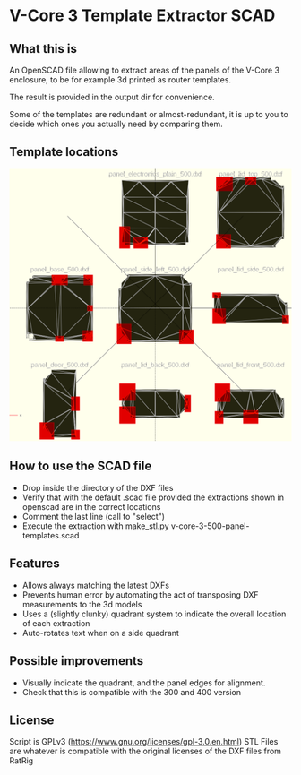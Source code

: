 # V-Core 3 Template Extractor SCAD

## What this is

An OpenSCAD file allowing to extract areas of the panels of the V-Core 3 enclosure, to be for example 3d printed as router templates.

The result is provided in the output dir for convenience.

Some of the templates are redundant or almost-redundant, it is up to you to decide which ones you actually need by comparing them.

## Template locations

![locations](template-locations.png)

## How to use the SCAD file

  - Drop inside the directory of the DXF files
  - Verify that with the default .scad file provided the extractions shown in openscad are in the correct locations
  - Comment the last line (call to "select")
  - Execute the extraction with make_stl.py v-core-3-500-panel-templates.scad

## Features

  - Allows always matching the latest DXFs
  - Prevents human error by automating the act of transposing DXF measurements to the 3d models
  - Uses a (slightly clunky) quadrant system to indicate the overall location of each extraction
  - Auto-rotates text when on a side quadrant
  
## Possible improvements

  - Visually indicate the quadrant, and the panel edges for alignment.
  - Check that this is compatible with the 300 and 400 version
  
## License

Script is GPLv3 (https://www.gnu.org/licenses/gpl-3.0.en.html)
STL Files are whatever is compatible with the original licenses of the DXF files from RatRig
